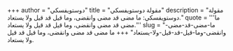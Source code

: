 +++
author = "دوستويفسكي"
title = "مقولة دوستويفسكي"
description = "مقولة دوستويفسكي: ما مضى قد مضى وانقضى، وما قيل قد قيل ولا يستعاد."
quote = '''ما مضى قد مضى وانقضى، وما قيل قد قيل ولا يستعاد.'''
slug = "ما-مضى-قد-مضى-وانقضى-وما-قيل-قد-قيل-ولا-يستعاد"
+++
ما مضى قد مضى وانقضى، وما قيل قد قيل ولا يستعاد.
